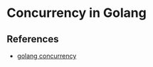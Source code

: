 # Concurrency in Golang

## References
- [golang concurrency](https://zenn.dev/hsaki/books/golang-concurrency)
